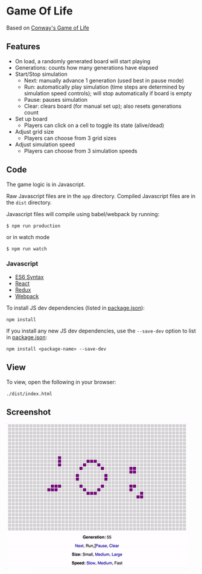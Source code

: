 # Game Of Life

Based on
[Conway's Game of Life](https://en.wikipedia.org/wiki/Conway%27s_Game_of_Life)

## Features

- On load, a randomly generated board will start playing
- Generations: counts how many generations have elapsed
- Start/Stop simulation
  - Next: manually advance 1 generation (used best in pause mode)
  - Run: automatically play simulation (time steps are determined by simulation speed controls); will stop automatically if board is empty
  - Pause: pauses simulation
  - Clear: clears board (for manual set up); also resets generations count
- Set up board
  - Players can click on a cell to toggle its state (alive/dead)
- Adjust grid size
  - Players can choose from 3 grid sizes
- Adjust simulation speed
  - Players can choose from 3 simulation speeds

## Code

The game logic is in Javascript.

Raw Javascript files are in the `app` directory. Compiled Javascript files are in the `dist` directory.

Javascript files will compile using babel/webpack by running:
```
$ npm run production
```
or in watch mode
```
$ npm run watch
```

### Javascript
- [ES6 Syntax](http://es6-features.org/#Constants)
- [React](https://facebook.github.io/react/)
- [Redux](http://redux.js.org/)
- [Webpack](http://webpack.github.io/)

To install JS dev dependencies (listed in [package.json](package.json)):
```
npm install
```

If you install any new JS dev dependencies, use the `--save-dev` option to list
in [package.json](package.json):
```
npm install <package-name> --save-dev
```

## View

To view, open the following in your browser:
```
./dist/index.html
```
## Screenshot
![screenshot](screenshot.gif)
